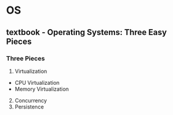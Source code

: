 # OS
## textbook - Operating Systems: Three Easy Pieces
### Three Pieces
1. Virtualization
  - CPU Virtualization
  - Memory Virtualization
2. Concurrency
3. Persistence
